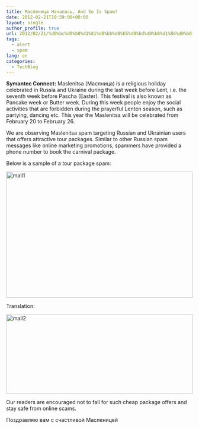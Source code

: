 ```yaml
---
title: Масленица Началась, And So Is Spam!
date: 2012-02-21T19:59:00+00:00
layout: single
author_profile: true
url: 2012/02/21/%d0%bc%d0%b0%d1%81%d0%bb%d0%b5%d0%bd%d0%b8%d1%86%d0%b0-%d0%bd%d0%b0%d1%87%d0%b0%d0%bb%d0%b0%d1%81%d1%8c-and-so-is-spam/
tags:
  - alert
  - spam
lang: en
categories: 
  - TechBlog
---
```

**Symantec Connect:** Maslenitsa (Маслница) is a religious holiday celebrated in Russia and Ukraine during the last week before Lent, i.e. the seventh week before Pascha (Easter). This festival is also known as Pancake week or Butter week. During this week people enjoy the social activities that are forbidden during the prayerful Lenten season, such as partying, dancing etc. This year the Maslenitsa will be celebrated from February 20 to February 26. 

We are observing Maslenitsa spam targeting Russian and Ukrainian users that offers attractive tour packages. Similar to other Russian spam messages like online marketing promotions, spammers have provided a phone number to book the carnival package. 

Below is a sample of a tour package spam: 

[<img title="mail1" border="0" alt="mail1" src="http://lh4.ggpht.com/-WxoAR3-4sc0/T0PurhOy0-I/AAAAAAAAE7A/3uD9hPUGZyk/mail1_thumb%25255B2%25255D.jpg?imgmax=800" width="504" height="340" />](http://lh3.ggpht.com/-XasYZ3oi6qw/T0PudehiTPI/AAAAAAAAE64/gpMiuw58PRw/s1600-h/mail1%25255B4%25255D.jpg) 

Translation: 

[<img title="mail2" border="0" alt="mail2" src="http://lh5.ggpht.com/-lTb67axSkSQ/T0Pv7tKT5YI/AAAAAAAAE7Q/rYoIEukvBKw/mail2_thumb%25255B1%25255D.jpg?imgmax=800" width="504" height="214" />](http://lh6.ggpht.com/-NZ23JINAbKs/T0PvDNSWxkI/AAAAAAAAE7I/arlzR0Unel4/s1600-h/mail2%25255B3%25255D.jpg) 

Our readers are encouraged not to fall for such cheap package offers and stay safe from online scams.  

Поздравляю вам с счастливой Масленицей